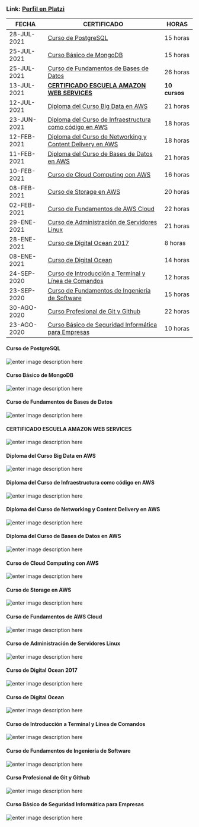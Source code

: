 
### Link: [Perfil en Platzi](https://platzi.com/p/edgard/)

| FECHA | CERTIFICADO | HORAS  
|--|--|--  
| 28-JUL-2021 | [Curso de PostgreSQL](#curso-de-postgresql) |  15 horas  
| 25-JUL-2021 | [Curso Básico de MongoDB](#curso-básico-de-mongodb) |  15 horas
| 25-JUL-2021 | [Curso de Fundamentos de Bases de Datos](#curso-de-fundamentos-de-bases-de-datos) |  26 horas
| 13-JUL-2021 | **[CERTIFICADO ESCUELA AMAZON WEB SERVICES](#certificado-escuela-amazon-web-services)** |  **10 cursos**
| 12-JUL-2021 | [Diploma del Curso Big Data en AWS](#diploma-del-curso-big-data-en-aws) |  21 horas
| 23-JUN-2021 | [Diploma del Curso de Infraestructura como código en AWS](#diploma-del-curso-de-infraestructura-como-código-en-aws) |  18 horas
| 12-FEB-2021 | [Diploma del Curso de Networking y Content Delivery en AWS](#diploma-del-curso-de-networking-y-content-delivery-en-aws) |  18 horas
| 11-FEB-2021 | [Diploma del Curso de Bases de Datos en AWS](#diploma-del-curso-de-bases-de-datos-en-aws) |  21 horas
| 10-FEB-2021 | [Curso de Cloud Computing con AWS](#curso-de-cloud-computing-con-aws) |  16 horas
| 08-FEB-2021 | [Curso de Storage en AWS](#curso-de-storage-en-aws) |  20 horas
| 02-FEB-2021 | [Curso de Fundamentos de AWS Cloud](#curso-de-fundamentos-de-aws-cloud) |  22 horas
| 29-ENE-2021 | [Curso de Administración de Servidores Linux](#curso-de-administración-de-servidores-linux) |  21 horas
| 28-ENE-2021 | [Curso de Digital Ocean 2017](#curso-de-digital-ocean-2017) |  8 horas
| 08-ENE-2021 | [Curso de Digital Ocean](#curso-de-digital-ocean) |  14 horas
| 24-SEP-2020 | [Curso de Introducción a Terminal y Línea de Comandos](#curso-de-introducción-a-terminal-y-línea-de-comandos) |  12 horas
| 23-SEP-2020 | [Curso de Fundamentos de Ingeniería de Software](#curso-de-fundamentos-de-ingeniería-de-software) |  15 horas
| 30-AGO-2020 | [Curso Profesional de Git y Github](#curso-profesional-de-git-y-github) |  22 horas
| 23-AGO-2020 | [Curso Básico de Seguridad Informática para Empresas](#curso-básico-de-seguridad-informática-para-empresas) |  10 horas

#### Curso de PostgreSQL
![enter image description here](https://raw.githubusercontent.com/ebarquero85/certificados-platzi/main/img/18-28072021-Curso%20de%20PostgreSQL.jpg)

#### Curso Básico de MongoDB
![enter image description here](https://raw.githubusercontent.com/ebarquero85/certificados-platzi/main/img/17-25072021-Curso%20B%C3%A1sico%20de%20MongoDB.jpg)

#### Curso de Fundamentos de Bases de Datos
![enter image description here](https://raw.githubusercontent.com/ebarquero85/certificados-platzi/main/img/16-25072021-Curso%20de%20Fundamentos%20de%20Bases%20de%20Datos.jpg)

#### CERTIFICADO ESCUELA AMAZON WEB SERVICES
![enter image description here](https://raw.githubusercontent.com/ebarquero85/certificados-platzi/main/img/15-13072021-CERTIFICADO%20ESCUELA%20AMAZON%20WEB%20SERVICES.jpg)

#### Diploma del Curso Big Data en AWS
![enter image description here](https://raw.githubusercontent.com/ebarquero85/certificados-platzi/main/img/14-12062021-Diploma%20del%20Curso%20Big%20Data%20en%20AWS.jpg)

#### Diploma del Curso de Infraestructura como código en AWS
![enter image description here](https://raw.githubusercontent.com/ebarquero85/certificados-platzi/main/img/13-23062021-Diploma%20del%20Curso%20de%20Infraestructura%20como%20c%C3%B3digo%20en%20AWS.jpg)

#### Diploma del Curso de Networking y Content Delivery en AWS
![enter image description here](https://raw.githubusercontent.com/ebarquero85/certificados-platzi/main/img/12-12022021-Diploma%20del%20Curso%20de%20Networking%20y%20Content%20Delivery%20en%20AWS.jpg)

#### Diploma del Curso de Bases de Datos en AWS
![enter image description here](https://raw.githubusercontent.com/ebarquero85/certificados-platzi/main/img/11-11022021-Diploma%20del%20Curso%20de%20Bases%20de%20Datos%20en%20AWS.jpg)

#### Curso de Cloud Computing con AWS
![enter image description here](https://raw.githubusercontent.com/ebarquero85/certificados-platzi/main/img/10-10022021-Curso%20de%20Cloud%20Computing%20con%20AWS.jpg)

#### Curso de Storage en AWS
![enter image description here](https://raw.githubusercontent.com/ebarquero85/certificados-platzi/main/img/09-08022021-Curso%20de%20Storage%20en%20AWS.jpg)

#### Curso de Fundamentos de AWS Cloud
![enter image description here](https://raw.githubusercontent.com/ebarquero85/certificados-platzi/main/img/08-02022021-Curso%20de%20Fundamentos%20de%20AWS%20Cloud.jpg)

#### Curso de Administración de Servidores Linux
![enter image description here](https://raw.githubusercontent.com/ebarquero85/certificados-platzi/main/img/07-29012021-Curso%20de%20Administraci%C3%B3n%20de%20Servidores%20Linux.jpg)

#### Curso de Digital Ocean 2017
![enter image description here](https://raw.githubusercontent.com/ebarquero85/certificados-platzi/main/img/06-28012021-Curso%20de%20Digital%20Ocean%202017.jpg)

#### Curso de Digital Ocean
![enter image description here](https://raw.githubusercontent.com/ebarquero85/certificados-platzi/main/img/05-08012021-Curso%20de%20Digital%20Ocean.jpg)

#### Curso de Introducción a Terminal y Línea de Comandos
![enter image description here](https://raw.githubusercontent.com/ebarquero85/certificados-platzi/main/img/04-24092020-Curso%20de%20Introducci%C3%B3n%20a%20Terminal%20y%20L%C3%ADnea%20de%20Comandos.jpg)

#### Curso de Fundamentos de Ingeniería de Software
![enter image description here](https://raw.githubusercontent.com/ebarquero85/certificados-platzi/main/img/03-23092020-Curso%20de%20Fundamentos%20de%20Ingenier%C3%ADa%20de%20Software.jpg)

#### Curso Profesional de Git y Github
![enter image description here](https://raw.githubusercontent.com/ebarquero85/certificados-platzi/main/img/02-30082020-Curso%20Profesional%20de%20Git%20y%20Github.jpg)

#### Curso Básico de Seguridad Informática para Empresas
![enter image description here](https://raw.githubusercontent.com/ebarquero85/certificados-platzi/main/img/01-23082020-Curso%20B%C3%A1sico%20de%20Seguridad%20Inform%C3%A1tica%20para%20Empresas.jpg)
